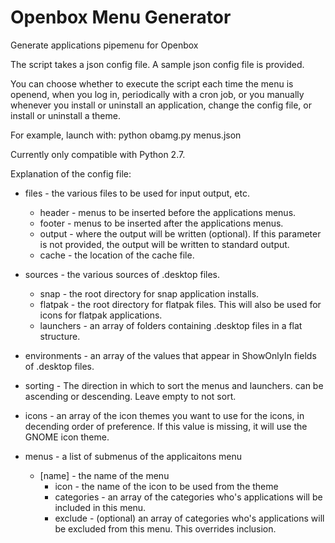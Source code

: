 # Openbox Menu Generator
Generate applications pipemenu for Openbox

The script takes a json config file. A sample json config file is provided.

You can choose whether to execute the script each time the menu is openend, when you log in, periodically with a cron job, or you manually whenever you install or uninstall an application, change the config file, or install or uninstall a theme.

For example, launch with:
python obamg.py menus.json

Currently only compatible with Python 2.7.

Explanation of the config file:

* files - the various files to be used for input output, etc.
  * header - menus to be inserted before the applications menus.
  * footer - menus to be inserted after the applications menus.
  * output - where the output will be written (optional). If this parameter is not provided, the output will be written to standard output.
  * cache - the location of the cache file.
* sources - the various sources of .desktop files.
  * snap - the root directory for snap application installs.
  * flatpak - the root directory for flatpak files. This will also be used for icons for flatpak applications.
  * launchers - an array of folders containing .desktop files in a flat structure.
* environments - an array of the values that appear in ShowOnlyIn fields of .desktop files.
* sorting - The direction in which to sort the menus and launchers. can be ascending or descending. Leave empty to not sort.
* icons - an array of the icon themes you want to use for the icons, in decending order of preference. If this value is missing, it will use the GNOME icon theme.
    
* menus - a list of submenus of the applicaitons menu
  * [name] - the name of the menu
    * icon - the name of the icon to be used from the theme
    * categories - an array of the categories who's applications will be included in this menu.
    * exclude - (optional) an array of categories who's applications will be excluded from this menu. This overrides inclusion.